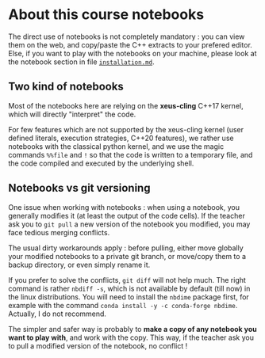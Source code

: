 
# About this course notebooks

The direct use of notebooks is not completely mandatory : you can view them on the web, and copy/paste the C++ extracts to your prefered editor. Else, if you want to play with the notebooks on your machine, please look at the notebook section in file [`installation.md`](installation.md).


## Two kind of notebooks

Most of the notebooks here are relying on the **xeus-cling** C++17 kernel, which will directly "interpret" the code.

For few features which are not supported by the xeus-cling kernel (user defined literals, execution strategies, C++20 features), we rather use notebooks with the classical python kernel, and we
use the magic commands `%%file` and `!` so that the code is written to a temporary file, and the code compiled and executed by the underlying shell.


## Notebooks vs git versioning

One issue when working with notebooks : when using a notebook, you generally modifies it (at least the output of the code cells). If the teacher ask you to `git pull` a new version of the notebook you modified, you may face tedious merging conflicts.

The usual dirty workarounds apply : before pulling, either move globally your modified notebooks to a private git branch, or move/copy them to a backup directory, or even simply rename it.

If you prefer to solve the conflicts, `git diff`  will not help much. The right command is rather `nbdiff -s`, which is not available by default (till now) in the linux distributions. You will need to install the `nbdime` package first, for example with the command `conda install -y -c conda-forge nbdime`. Actually, I do not recommend.

The simpler and safer way is probably to **make a copy of any notebook you want to play with**, and work with the copy. This way, if the teacher ask you to pull a modified version of the notebook, no conflict !

